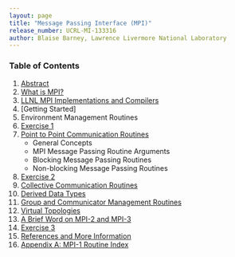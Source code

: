 ```yaml
---
layout: page
title: "Message Passing Interface (MPI)"
release_number: UCRL-MI-133316
author: Blaise Barney, Lawrence Livermore National Laboratory
---
```


### Table of Contents

1. [Abstract](abstract)
2. [What is MPI?](what_is_mpi)
3. [LLNL MPI Implementations and Compilers](implmentations)
4. [Getting Started]
5. Environment Management Routines
6. [Exercise 1](exercise_1)
7. [Point to Point Communication Routines](p2p_communication_routines)
    * General Concepts
    * MPI Message Passing Routine Arguments
    * Blocking Message Passing Routines
    * Non-blocking Message Passing Routines
8. [Exercise 2](exercise_2)
9. [Collective Communication Routines](collective_communication_routines)
10. [Derived Data Types](derived_data_types)
11. [Group and Communicator Management Routines](management_routines)
12. [Virtual Topologies](virtual_topologies)
13. [A Brief Word on MPI-2 and MPI-3](mpi2_mpi3)
14. [Exercise 3](exercise_3)
15. [References and More Information](references)
16. [Appendix A: MPI-1 Routine Index](appendix_a)
